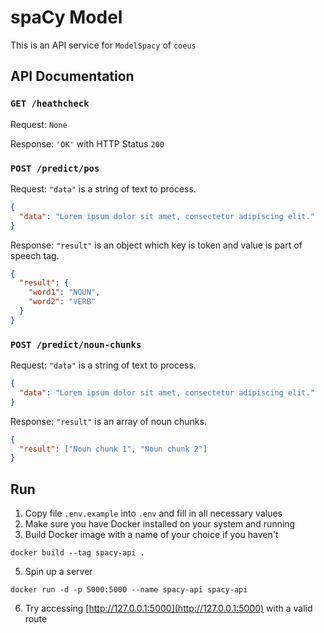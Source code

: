 # spaCy Model

This is an API service for `ModelSpacy` of `coeus`

## API Documentation
### `GET /heathcheck`
Request: `None`

Response: `'OK'` with HTTP Status `200`

### `POST /predict/pos`
Request:
`"data"` is a string of text to process.
```json
{
  "data": "Lorem ipsum dolor sit amet, consectetur adipiscing elit."
}
```
Response:
`"result"` is an object which key is token and value is part of speech tag.
```json
{
  "result": {
    "word1": "NOUN",
    "word2": "VERB"
  }
}
```

### `POST /predict/noun-chunks`
Request:
`"data"` is a string of text to process.
```json
{
  "data": "Lorem ipsum dolor sit amet, consectetur adipiscing elit."
}
```
Response:
`"result"` is an array of noun chunks.
```json
{
  "result": ["Noun chunk 1", "Noun chunk 2"]
}
```

## Run
1. Copy file `.env.example` into `.env` and fill in all necessary values
2. Make sure you have Docker installed on your system and running
3. Build Docker image with a name of your choice if you haven't
```shell
docker build --tag spacy-api .
```
5. Spin up a server
```shell
docker run -d -p 5000:5000 --name spacy-api spacy-api
```
6. Try accessing [http://127.0.0.1:5000](http://127.0.0.1:5000) with a valid route